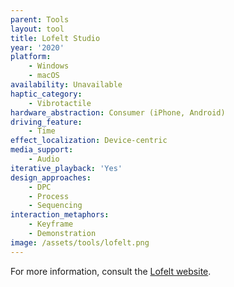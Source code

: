 ```yaml
---
parent: Tools
layout: tool
title: Lofelt Studio
year: '2020'
platform:
    - Windows
    - macOS
availability: Unavailable
haptic_category:
    - Vibrotactile
hardware_abstraction: Consumer (iPhone, Android)
driving_feature:
    - Time
effect_localization: Device-centric
media_support:
    - Audio
iterative_playback: 'Yes'
design_approaches:
    - DPC
    - Process
    - Sequencing
interaction_metaphors:
    - Keyframe
    - Demonstration
image: /assets/tools/lofelt.png
---
```

For more information, consult the [Lofelt website](https://lofelt.com).
